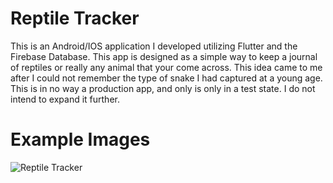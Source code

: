 # Reptile Tracker

This is an Android/IOS application I developed utilizing Flutter and the Firebase Database. This app is designed as a simple way to keep a journal of reptiles or really any animal that your come across. This idea came to me after I could not remember the type of snake I had captured at a young age. This is in no way a production app, and only is only in a test state. I do not intend to expand it further.

# Example Images
![Reptile Tracker](https://i.imgur.com/DQjxir5.png)
